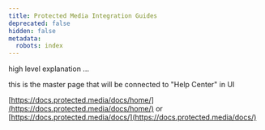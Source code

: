 ```yaml
---
title: Protected Media Integration Guides
deprecated: false
hidden: false
metadata:
  robots: index
---
```

high level explanation ...

this is the master page that will be connected to "Help Center" in UI

[https://docs.protected.media/docs/home/](https://docs.protected.media/docs/home/) or [https://docs.protected.media/docs/](https://docs.protected.media/docs/)